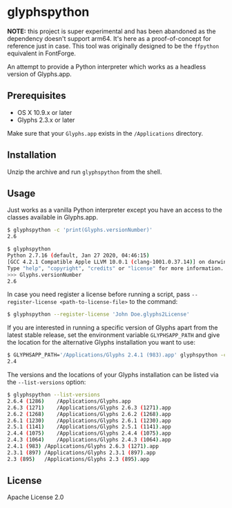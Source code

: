 # glyphspython

**NOTE:** this project is super experimental and has been abandoned as the dependency doesn't support arm64. It's here as a proof-of-concept for reference just in case. This tool was originally designed to be the `ffpython` equivalent in FontForge.

An attempt to provide a Python interpreter which works as a headless version of Glyphs.app.

## Prerequisites

- OS X 10.9.x or later
- Glyphs 2.3.x or later

Make sure that your `Glyphs.app` exists in the `/Applications` directory.

## Installation

Unzip the archive and run `glyphspython` from the shell.

## Usage

Just works as a vanilla Python interpreter except you have an access to the classes available in Glyphs.app.

```sh
$ glyphspython -c 'print(Glyphs.versionNumber)'
2.6
```

```sh
$ glyphspython
Python 2.7.16 (default, Jan 27 2020, 04:46:15) 
[GCC 4.2.1 Compatible Apple LLVM 10.0.1 (clang-1001.0.37.14)] on darwin
Type "help", "copyright", "credits" or "license" for more information.
>>> Glyphs.versionNumber
2.6
```
In case you need register a license before running a script, pass `--register-license <path-to-license-file>` to the command:

```sh
$ glyphspython --register-license 'John Doe.glyphs2License'
```

If you are interested in running a specific version of Glyphs apart from the latest stable release, set the environment variable `GLYPHSAPP_PATH` and give the location for the alternative Glyphs installation you want to use:

```sh
$ GLYPHSAPP_PATH='/Applications/Glyphs 2.4.1 (983).app' glyphspython -c 'print(Glyphs.versionNumber)'
2.4
```

The versions and the locations of your Glyphs installation can be listed via the `--list-versions` option:

```sh
$ glyphspython --list-versions
2.6.4 (1286)	/Applications/Glyphs.app
2.6.3 (1271)	/Applications/Glyphs 2.6.3 (1271).app
2.6.2 (1268)	/Applications/Glyphs 2.6.2 (1268).app
2.6.1 (1230)	/Applications/Glyphs 2.6.1 (1230).app
2.5.1 (1141)	/Applications/Glyphs 2.5.1 (1141).app
2.4.4 (1075)	/Applications/Glyphs 2.4.4 (1075).app
2.4.3 (1064)	/Applications/Glyphs 2.4.3 (1064).app
2.4.1 (983)	/Applications/Glyphs 2.6.3 (1271).app
2.3.1 (897)	/Applications/Glyphs 2.3.1 (897).app
2.3 (895)	/Applications/Glyphs 2.3 (895).app
```

## License

Apache License 2.0
